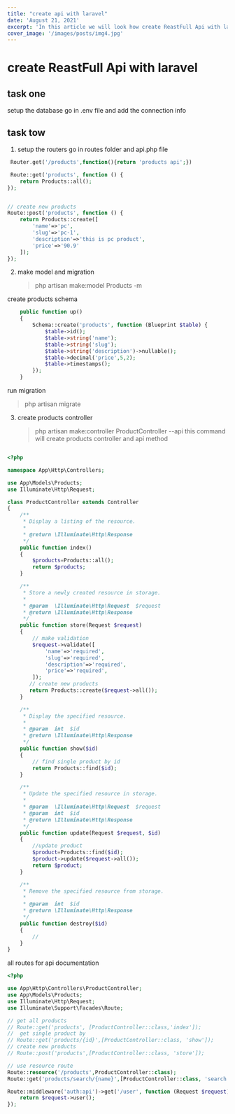 ```yaml
---
title: "create api with laravel"
date: 'August 21, 2021'
excerpt: 'In this article we will look how create ReastFull Api with laravel'
cover_image: '/images/posts/img4.jpg'
---
```


# create ReastFull Api with laravel

## task one

setup the database
go in .env file and add the connection info

## task tow

1. setup the routers
   go in routes folder and api.php file
 
```php
 Router.get('/products',function(){return 'products api';})

 Route::get('products', function () {
    return Products::all();
});


// create new products
Route::post('products', function () {
    return Products::create([
        'name'=>'pc',
        'slug'=>'pc-1',
        'description'=>'this is pc product',
        'price'=>'90.9'
    ]);
});

```

2. make model and migration
    > php artisan make:model Products -m

create products schema

```php
    public function up()
    {
        Schema::create('products', function (Blueprint $table) {
            $table->id();
            $table->string('name');
            $table->string('slug');
            $table->string('description')->nullable();
            $table->decimal('price',5,2);
            $table->timestamps();
        });
    }

```

run migration

> php artisan migrate

3. create products controller
    > php artisan make:controller ProductController --api
    > this command will create products controller and api method

```php

<?php

namespace App\Http\Controllers;

use App\Models\Products;
use Illuminate\Http\Request;

class ProductController extends Controller
{
    /**
     * Display a listing of the resource.
     *
     * @return \Illuminate\Http\Response
     */
    public function index()
    {
        $products=Products::all();
        return $products;
    }

    /**
     * Store a newly created resource in storage.
     *
     * @param  \Illuminate\Http\Request  $request
     * @return \Illuminate\Http\Response
     */
    public function store(Request $request)
    {
        // make validation
        $request->validate([
            'name'=>'required',
            'slug'=>'required',
            'description'=>'required',
            'price'=>'required',
        ]);
       // create new products
       return Products::create($request->all());
    }

    /**
     * Display the specified resource.
     *
     * @param  int  $id
     * @return \Illuminate\Http\Response
     */
    public function show($id)
    {
        // find single product by id
        return Products::find($id);
    }

    /**
     * Update the specified resource in storage.
     *
     * @param  \Illuminate\Http\Request  $request
     * @param  int  $id
     * @return \Illuminate\Http\Response
     */
    public function update(Request $request, $id)
    {
        //update product
        $product=Products::find($id);
        $product->update($request->all());
        return $product;
    }

    /**
     * Remove the specified resource from storage.
     *
     * @param  int  $id
     * @return \Illuminate\Http\Response
     */
    public function destroy($id)
    {
        //
    }
}


```


all routes for api documentation
```php
<?php

use App\Http\Controllers\ProductController;
use App\Models\Products;
use Illuminate\Http\Request;
use Illuminate\Support\Facades\Route;

// get all products
// Route::get('products', [ProductController::class,'index']);
//  get single product by
// Route::get('products/{id}',[ProductController::class, 'show']);
// create new products
// Route::post('products',[ProductController::class, 'store']);

// use resource route
Route::resource('/products',ProductController::class);
Route::get('products/search/{name}',[ProductController::class, 'search']);

Route::middleware('auth:api')->get('/user', function (Request $request) {
    return $request->user();
});
```
